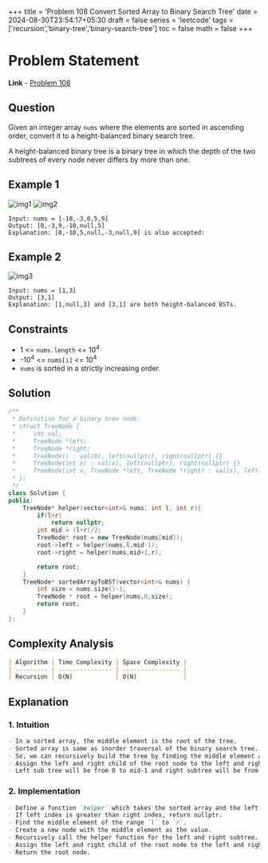 +++
title = 'Problem 108 Convert Sorted Array to Binary Search Tree'
date = 2024-08-30T23:54:17+05:30
draft = false
series = 'leetcode'
tags =['recursion','binary-tree','binary-search-tree']
toc = false
math = false
+++

# Problem Statement

**Link** - [Problem 108](https://leetcode.com/problems/convert-sorted-array-to-binary-search-tree/description/)

## Question

Given an integer array `nums` where the elements are sorted in ascending order, convert it to a height-balanced binary search tree.

A height-balanced binary tree is a binary tree in which the depth of the two subtrees of every node never differs by more than one.

## Example 1

![img1](https://assets.leetcode.com/uploads/2021/02/18/btree1.jpg)
![img2](https://assets.leetcode.com/uploads/2021/02/18/btree2.jpg)

```
Input: nums = [-10,-3,0,5,9]
Output: [0,-3,9,-10,null,5]
Explanation: [0,-10,5,null,-3,null,9] is also accepted:
```

## Example 2

![img3](https://assets.leetcode.com/uploads/2021/02/18/btree.jpg)

```
Input: nums = [1,3]
Output: [3,1]
Explanation: [1,null,3] and [3,1] are both height-balanced BSTs.
```

## Constraints

- 1 <= `nums.length` <= 10<sup>4</sup>
- -10<sup>4</sup> <= `nums[i]` <= 10<sup>4</sup>
- `nums` is sorted in a strictly increasing order.

## Solution

```cpp
/**
 * Definition for a binary tree node.
 * struct TreeNode {
 *     int val;
 *     TreeNode *left;
 *     TreeNode *right;
 *     TreeNode() : val(0), left(nullptr), right(nullptr) {}
 *     TreeNode(int x) : val(x), left(nullptr), right(nullptr) {}
 *     TreeNode(int x, TreeNode *left, TreeNode *right) : val(x), left(left), right(right) {}
 * };
 */
class Solution {
public:
    TreeNode* helper(vector<int>& nums, int l, int r){
        if(l>r)
            return nullptr;
        int mid = (l+r)/2;
        TreeNode* root = new TreeNode(nums[mid]);
        root->left = helper(nums,l,mid-1);
        root->right = helper(nums,mid+1,r);

        return root;
    }
    TreeNode* sortedArrayToBST(vector<int>& nums) {
        int size = nums.size()-1;
        TreeNode * root = helper(nums,0,size);
        return root;
    }
};
```

## Complexity Analysis

```markdown
| Algorithm | Time Complexity | Space Complexity |
| --------- | --------------- | ---------------- |
| Recursion | O(N)            | O(N)             |
```

## Explanation

### 1. Intuition

```markdown
- In a sorted array, the middle element is the root of the tree.
- Sorted array is same as inorder traversal of the binary search tree.
- So, we can recursively build the tree by finding the middle element and then recursively build the left and right subtree.
- Assign the left and right child of the root node to the left and right subtree.
- Left sub tree will be from 0 to mid-1 and right subtree will be from mid+1 to n.
```

### 2. Implementation

```markdown
- Define a function `helper` which takes the sorted array and the left and right index.
- If left index is greater than right index, return nullptr.
- Find the middle element of the range `l` to `r`.
- Create a new node with the middle element as the value.
- Recursively call the helper function for the left and right subtree.
- Assign the left and right child of the root node to the left and right subtree.
- Return the root node.
```
